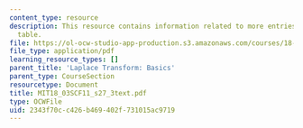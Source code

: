 ```yaml
---
content_type: resource
description: This resource contains information related to more entries for the laplace
  table.
file: https://ol-ocw-studio-app-production.s3.amazonaws.com/courses/18-03sc-differential-equations-fall-2011/2343f70cc426b469402f731015ac9719_MIT18_03SCF11_s27_3text.pdf
file_type: application/pdf
learning_resource_types: []
parent_title: 'Laplace Transform: Basics'
parent_type: CourseSection
resourcetype: Document
title: MIT18_03SCF11_s27_3text.pdf
type: OCWFile
uid: 2343f70c-c426-b469-402f-731015ac9719
---
```

